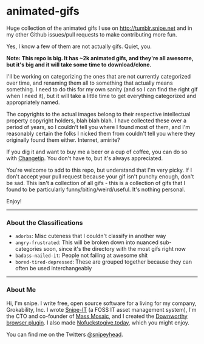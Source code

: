 # animated-gifs
Huge collection of the animated gifs I use on http://tumblr.snipe.net and in my other Github issues/pull requests to make contributing more fun.

Yes, I know a few of them are not actually gifs. Quiet, you.

**Note: This repo is big. It has ~2k animated gifs, and they're all awesome, but it's big and it will take some time to download/clone.**

I'll be working on categorizing the ones that are not currently categorized over time, and renaming them all to something that actually means something. I need to do this for my own sanity (and so I can find the right gif when I need it), but it will take a little time to get everything categorized and appropriately named.

The copyrights to the actual images belong to their respective intellectual property copyright holders, blah blah blah. I have collected these over a period of years, so I couldn't tell you where I found most of them, and I'm reasonably certain the folks I nicked them from couldn't tell you where they originally found them either. Internet, amirite?

If you dig it and want to buy me a beer or a cup of coffee, you can do so with [Changetip](https://www.changetip.com/tipme/snipe). You don't have to, but it's always appreciated.

You're welcome to add to this repo, but understand that I'm very picky. If I don't accept your pull request because your gif isn't punchy enough, don't be sad. This isn't a collection of all gifs - this is a collection of gifs that I found to be particularly funny/biting/weird/useful. It's nothing personal.

Enjoy!

-----

### About the Classifications

- `adorbs`: Misc cuteness that I couldn't classify in another way
- `angry-frustrated`: This will be broken down into nuanced sub-categories soon, since it's the directory with the most gifs right now
- `badass-nailed-it`: People not failing at awesome shit
- `bored-tired-depressed`: These are grouped together because they can often be used interchangeably

-----

### About Me

Hi, I'm snipe. I write free, open source software for a living for my company, Grokability, Inc. I wrote [Snipe-IT](https://snipeitapp.com) (a FOSS IT asset management system), I'm the CTO and co-founder of [Mass Mosaic](https://massmosaic.com), and I created the [Downworthy browser plugin](http://downworthy.snipe.net). I also made [Nofuckstogive.today](http://nofuckstogive.today), which you might enjoy.

You can find me on the Twitters [@snipeyhead](https://twitter.com/snipeyhead).
